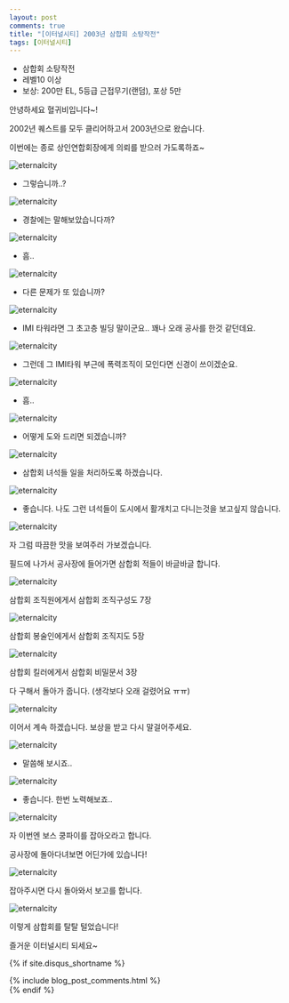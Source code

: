 ```yaml
---
layout: post
comments: true
title: "[이터널시티] 2003년 삼합회 소탕작전"
tags: [이터널시티]
---
```


- 삼합회 소탕작전
- 레벨10 이상
- 보상: 200만 EL, 5등급 근접무기(랜덤), 포상 5만

안녕하세요 혈귀비입니다~!

2002년 퀘스트를 모두 클리어하고서 2003년으로 왔습니다.

이번에는 종로 상인연합회장에게 의뢰를 받으러 가도록하죠~

![eternalcity](/assets/image/eternalcity/2003/001.PNG)

- 그렇습니까..?

![eternalcity](/assets/image/eternalcity/2003/002.PNG)

- 경찰에는 말해보았습니다까?

![eternalcity](/assets/image/eternalcity/2003/003.PNG)

- 흠..

![eternalcity](/assets/image/eternalcity/2003/004.PNG)

- 다른 문제가 또 있습니까?

![eternalcity](/assets/image/eternalcity/2003/005.PNG)

- IMI 타워라면 그 초고층 빌딩 말이군요.. 꽤나 오래 공사를 한것 같던데요.

![eternalcity](/assets/image/eternalcity/2003/006.PNG)

- 그런데 그 IMI타워 부근에 폭력조직이 모인다면 신경이 쓰이겠순요.

![eternalcity](/assets/image/eternalcity/2003/007.PNG)

- 흠..

![eternalcity](/assets/image/eternalcity/2003/008.PNG)

- 어떻게 도와 드리면 되겠습니까?

![eternalcity](/assets/image/eternalcity/2003/009.PNG)

- 삼합회 녀석들 일을 처리하도록 하겠습니다.

![eternalcity](/assets/image/eternalcity/2003/010.PNG)

- 좋습니다. 나도 그런 녀석들이 도시에서 활개치고 다니는것을 보고싶지 않습니다.

![eternalcity](/assets/image/eternalcity/2003/011.PNG)

자 그럼 따끔한 맛을 보여주러 가보겠습니다.

필드에 나가서 공사장에 들어가면 삼합회 적들이 바글바글 합니다.

![eternalcity](/assets/image/eternalcity/2003/012.PNG)

삼합회 조직원에게서 삼합회 조직구성도 7장

![eternalcity](/assets/image/eternalcity/2003/013.PNG)

삼합회 봉술인에게서 삼합회 조직지도 5장

![eternalcity](/assets/image/eternalcity/2003/014.PNG)

삼합회 킬러에게서 삼합회 비밀문서 3장

다 구해서 돌아가 줍니다. (생각보다 오래 걸렸어요 ㅠㅠ)

![eternalcity](/assets/image/eternalcity/2003/016.PNG)

이어서 계속 하겠습니다. 보상을 받고 다시 말걸어주세요.

![eternalcity](/assets/image/eternalcity/2003/017.PNG)

- 말씀해 보시죠..

![eternalcity](/assets/image/eternalcity/2003/018.PNG)

- 좋습니다. 한번 노력해보죠..

![eternalcity](/assets/image/eternalcity/2003/019.PNG)

자 이번엔 보스 쿵파이를 잡아오라고 합니다.

공사장에 돌아다녀보면 어딘가에 있습니다!

![eternalcity](/assets/image/eternalcity/2003/015.PNG)

잡아주시면 다시 돌아와서 보고를 합니다.

![eternalcity](/assets/image/eternalcity/2003/020.PNG)

이렇게 삼합회를 탈탈 털었습니다!

즐거운 이터널시티 되세요~

{% if site.disqus_shortname %}
<div class="comments">
  {% include blog_post_comments.html %}
</div>
{% endif %}

<div id="disqus_thread"></div>
